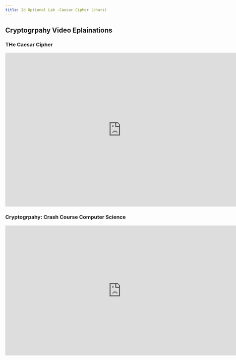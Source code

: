 ```yaml
---
title: 2d Optional Lab -Caesar Cipher (chars)
---
```




## Cryptogrpahy Video Eplainations

### THe Caesar Cipher
<iframe width="734" height="489" src="https://www.youtube.com/embed/sMOZf4GN3oc" title="YouTube video player" frameborder="0" allow="accelerometer; autoplay; clipboard-write; encrypted-media; gyroscope; picture-in-picture" allowfullscreen></iframe>

### Cryptogrpahy: Crash Course Computer Science 

<iframe width="734" height="413" src="https://www.youtube.com/embed/jhXCTbFnK8o" title="YouTube video player" frameborder="0" allow="accelerometer; autoplay; clipboard-write; encrypted-media; gyroscope; picture-in-picture" allowfullscreen></iframe>



